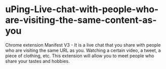 # uPing-Live-chat-with-people-who-are-visiting-the-same-content-as-you
 Chrome extension Manifest V3 - It is a live chat that you share with people who are visiting the same URL as you.  Watching a certain video, a tweet, a piece of clothing, etc.  This extension will allow you to meet people who share your tastes and hobbies.
